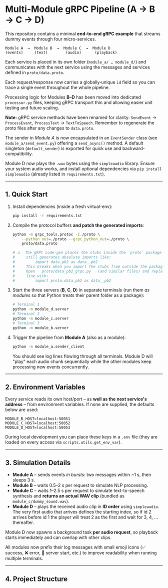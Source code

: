 # Multi-Module gRPC Pipeline (A → B → C → D)

This repository contains a minimal **end-to-end gRPC example** that streams dummy events through four micro-services.

```
Module A  →  Module B  →  Module C  →  Module D
(events)     (text)        (audio)      (playback)
```

Each service is placed in its own folder (`module_a/ … module_d/`) and communicates with the next service using the messages and services defined in `proto/data.proto`.

Each request/response now carries a globally‐unique `id` field so you can trace a single event throughout the whole pipeline.

Processing logic for Modules **B–D** has been moved into dedicated `processor.py` files, keeping gRPC transport thin and allowing easier unit testing and future scaling.

**Note:** gRPC service methods have been renamed for clarity: `SendEvent` → `ProcessEvent`, `ProcessText` → `TextToSpeech`. Remember to regenerate the proto files after any changes to `data.proto`.

The sender in *Module A* is now encapsulated in an `EventSender` class (see `module_a/send_event.py`) offering a `send_async()` method. A default singleton (`default_sender`) is exported for quick use and backward-compatibility.

Module D now plays the `.wav` bytes using the `simpleaudio` library. Ensure your system audio works, and install optional dependencies via `pip install simpleaudio` (already listed in `requirements.txt`).

---
## 1. Quick Start

1.  Install dependencies (inside a fresh virtual-env):
    ```bash
    pip install -r requirements.txt
    ```
2.  Compile the protocol buffers **and patch the generated imports**:
    ```bash
    python -m grpc_tools.protoc -I./proto \
        --python_out=./proto --grpc_python_out=./proto \
        proto/data.proto

    # ⚠️  The gRPC code-gen places the stubs inside the `proto` package but
    #     still generates absolute imports like:
    #         import data_pb2 as data__pb2
    #     This breaks when you import the stubs from outside the package.
    #     Open   proto/data_pb2_grpc.py   (and similar files) and replace that
    #     line with:
    #         import proto.data_pb2 as data__pb2
    ```
3.  Start the three servers (**B**, **C**, **D**) in separate terminals (run them *as modules* so that Python treats their parent folder as a package):
    ```bash
    # Terminal 1
    python -m module_d.server
    # Terminal 2
    python -m module_c.server
    # Terminal 3
    python -m module_b.server
    ```
4.  Trigger the pipeline from **Module A** (also as a module):
    ```bash
    python -m module_a.sender_client
    ```
    You should see log lines flowing through all terminals. Module D will "play" each audio chunk sequentially while the other modules keep processing new events concurrently.

---
## 2. Environment Variables

Every service reads its own host/port – as **well as the next service's address** – from environment variables. If none are supplied, the defaults below are used:

```
MODULE_B_HOST=localhost:50051
MODULE_C_HOST=localhost:50052
MODULE_D_HOST=localhost:50053
```

During local development you can place these keys in a `.env` file (they are loaded on every access via `scripts.utils.get_env_var`).

---
## 3. Simulation Details

* **Module A** – sends events _in bursts_: two messages within ~1 s, then sleeps 3 s.
* **Module B** – waits 0.5–2 s per request to simulate NLP processing.
* **Module C** – waits 1–2.5 s per request to simulate text-to-speech synthesis and **returns an actual WAV clip** (bundled as `module_c/dummy_sound.wav`).
* **Module D** – plays the received audio clip in **ID order** using `simpleaudio`. The very first audio that arrives defines the starting index, so if id 2 arrives before id 1 the player will treat 2 as the first and wait for 3, 4, … thereafter.

Module D now spawns a background task **per audio request**, so playback starts immediately and can overlap with other clips.

All modules now prefix their log messages with small emoji icons (✅ success, ❌ error, 📡 server start, etc.) to improve readability when running multiple terminals.

---
## 4. Project Structure

```